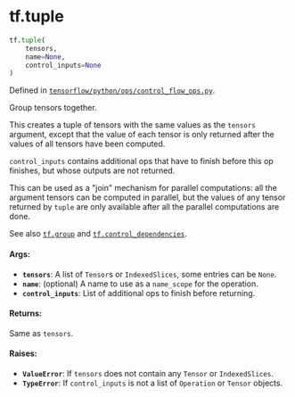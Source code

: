 <div itemscope itemtype="http://developers.google.com/ReferenceObject">
<meta itemprop="name" content="tf.tuple" />
<meta itemprop="path" content="Stable" />
</div>

# tf.tuple

``` python
tf.tuple(
    tensors,
    name=None,
    control_inputs=None
)
```



Defined in [`tensorflow/python/ops/control_flow_ops.py`](https://www.tensorflow.org/code/tensorflow/python/ops/control_flow_ops.py).

Group tensors together.

This creates a tuple of tensors with the same values as the `tensors`
argument, except that the value of each tensor is only returned after the
values of all tensors have been computed.

`control_inputs` contains additional ops that have to finish before this op
finishes, but whose outputs are not returned.

This can be used as a "join" mechanism for parallel computations: all the
argument tensors can be computed in parallel, but the values of any tensor
returned by `tuple` are only available after all the parallel computations
are done.

See also <a href="../tf/group.md"><code>tf.group</code></a> and
<a href="../tf/control_dependencies.md"><code>tf.control_dependencies</code></a>.

#### Args:

* <b>`tensors`</b>: A list of `Tensor`s or `IndexedSlices`, some entries can be `None`.
* <b>`name`</b>: (optional) A name to use as a `name_scope` for the operation.
* <b>`control_inputs`</b>: List of additional ops to finish before returning.


#### Returns:

Same as `tensors`.


#### Raises:

* <b>`ValueError`</b>: If `tensors` does not contain any `Tensor` or `IndexedSlices`.
* <b>`TypeError`</b>: If `control_inputs` is not a list of `Operation` or `Tensor`
    objects.